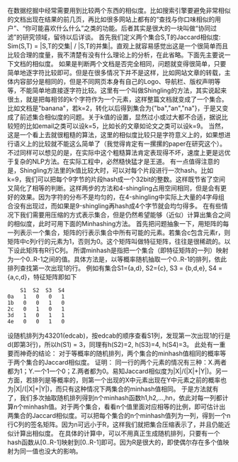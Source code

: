在数据挖掘中经常需要用到比较两个东西的相似度。比如搜索引擎要避免非常相似的文档出现在结果的前几页，再比如很多网站上都有的“查找与你口味相似的用户”、“你可能喜欢什么什么”之类的功能。后者其实是很大的一块叫做“协同过滤”的研究领域，留待以后详谈。
首先我们定义两个集合S,T的Jaccard相似度: Sim(S,T) = |S,T的交集| / |S,T的并集|。直观上就容易感觉出这是一个很简单而且比较合理的度量，我不清楚有没有什么理论上的分析，在此省略。下面先主要说一下文档的相似度。
如果是判断两个文档是否完全相同，问题就变得很简单，只要简单地逐字符比较即可。但是在很多情况下并不是这样，比如网站文章的转载，主体内容部分是相同的，但是不同网页本身有自己的Logo、导航栏、版权声明等等，不能简单地直接逐字符比较。这里有一个叫做Shingling的方法，其实说起来很圡，就是把每相邻的k个字符作为一个元素，这样整篇文档就变成了一个集合。比如文档是"banana"，若k=2，转化以后得到集合为{"ba","an","na"}，于是又变成了前述集合相似度的问题。关于k值的设置，显然过小或过大都不合适，据说比较短的比如email之类可以设k=5，比如长的文章如论文之类可以设k=9。
当然，这是一个看上去就很粗糙的算法，这里的相似度比较只是字符意义上的，如果想进行语义上的比较就不能这么简单了（我觉得肯定有一摞摞的paper在研究这个）。不过同样可以想见的是，在实际中这个粗糙算法肯定表现得不坏，速度上更是远优于复杂的NLP方法。在实际工程中，必然糙快猛才是王道。
有一点值得注意的是，Shingling方法里的k值比较大时，可以对每个片段进行一次hash。比如k=9，我们可以把每个9字节的片段hash成一个32bit的整数。这样既节省了空间又简化了相等的判断。这样两步的方法和4-shingling占用空间相同，但是会有更好的效果。因为字符的分布不是均匀的，在4-shingling中实际上大量的4字母组合没有出现过，而如果是9-shingling再hash成4个字节就会均匀得多。
在有些情况下我们需要用压缩的方式表示集合，但是仍然希望能够（近似）计算出集合之间的相似度，此时可用下面的Minhashing方法。
首先把问题抽象一下，用矩阵的每一列表示一个集合，矩阵的行表示集合中所有可能的元素。若集合c包含元素r，则矩阵中c列r行的元素为1，否则为0。这个矩阵叫做特征矩阵，往往是很稀疏的。以下设此矩阵有R行C列。
所谓minhash是指把一个集合（即特征矩阵的一列）映射为一个0..R-1之间的值。具体方法是，以等概率随机抽取一个0..R-1的排列，依此排列查找第一次出现1的行。
例如有集合S1={a,d}, S2={c}, S3 = {b,d,e}, S4 = {a,c,d}，特征矩阵即如下
```
    S1  S2  S3  S4  
0a   1   0   0   1       
1b   0   0   1   0       
2c   0   1   0   1       
3d   1   0   1   1       
4e   0   0   1   0
```
设随机排列为43201(edcab)，按edcab的顺序查看S1列，发现第一次出现1的行是d(即第3行)，所以h(S1) = 3，同理有h(S2)=2, h(S3)=4, h(S4)=3。
此处有一重要而神奇的结论：
    对于等概率的随机排列，两个集合的minhash值相同的概率等于两个集合的Jaccard相似度。
证明：
    同一行的两个元素的情况有三种：X.两者都为1；Y.一个1一个0；Z.两者都为0。易知Jaccard相似度为|X|/(|X|+|Y|)。另一方面，若排列是等概率的，则第一个出现的X中元素出现在Y中元素之前的概率也为|X|/(|X|+|Y|)，而只有这种情况下两集合的minhash值相同。
于是方法就有了，我们多次抽取随机排列得到n个minhash函数h1,h2,…,hn，依此对每一列都计算n个minhash值。对于两个集合，看看n个值里面对应相等的比例，即可估计出两集合的Jaccard相似度。可以把每个集合的n个minhash值列为一列，得到一个n行C列的签名矩阵。因为n可远小于R，这样我们就把集合压缩表示了，并且仍能近似计算出相似度。
在具体的计算中，可以不用真正生成随机排列，只要有一个hash函数从[0..R-1]映射到[0..R-1]即可。因为R是很大的，即使偶尔存在多个值映射为同一值也没大的影响。

